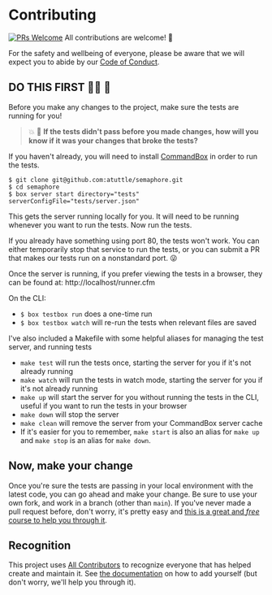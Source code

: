 # Contributing

[![PRs Welcome](https://img.shields.io/badge/PRs-welcome-brightgreen.svg?style=flat-square)](http://makeapullrequest.com) All contributions are welcome! 💖

For the safety and wellbeing of everyone, please be aware that we will expect you to abide by our [Code of Conduct](CODE_OF_CONDUCT.md).

## DO THIS FIRST 👷‍♂️ 🚧

Before you make any changes to the project, make sure the tests are running for you!

> 💥 🤬 **If the tests didn't pass before you made changes, how will you know if it was your changes that broke the tests?**

If you haven't already, you will need to install [CommandBox][commandbox] in order to run the tests.

```
$ git clone git@github.com:atuttle/semaphore.git
$ cd semaphore
$ box server start directory="tests" serverConfigFile="tests/server.json"
```

This gets the server running locally for you. It will need to be running whenever you want to run the tests. Now run the tests.

If you already have something using port 80, the tests won't work. You can either temporarily stop that service to run the tests, or you can submit a PR that makes our tests run on a nonstandard port. 😜

Once the server is running, if you prefer viewing the tests in a browser, they can be found at: http://localhost/runner.cfm

On the CLI:

- `$ box testbox run` does a one-time run
- `$ box testbox watch` will re-run the tests when relevant files are saved

I've also included a Makefile with some helpful aliases for managing the test server, and running tests

- `make test` will run the tests once, starting the server for you if it's not already running
- `make watch` will run the tests in watch mode, starting the server for you if it's not already running
- `make up` will start the server for you without running the tests in the CLI, useful if you want to run the tests in your browser
- `make down` will stop the server
- `make clean` will remove the server from your CommandBox server cache
- If it's easier for you to remember, `make start` is also an alias for `make up` and `make stop` is an alias for `make down`.

## Now, make your change

Once you're sure the tests are passing in your local environment with the latest code, you can go ahead and make your change. Be sure to use your own fork, and work in a branch (other than `main`). If you've never made a pull request before, don't worry, it's pretty easy and [this is a great and _free_ course to help you through it][makeapr].

## Recognition

This project uses [All Contributors][allcontribs] to recognize everyone that has helped create and maintain it. See [the documentation][allcontribs-bot-usage] on how to add yourself (but don't worry, we'll help you through it).

[commandbox]: https://www.ortussolutions.com/products/commandbox
[allcontribs]: https://allcontributors.org/
[allcontribs-bot-usage]: https://allcontributors.org/docs/en/bot/usage
[makeapr]: https://makeapullrequest.com

